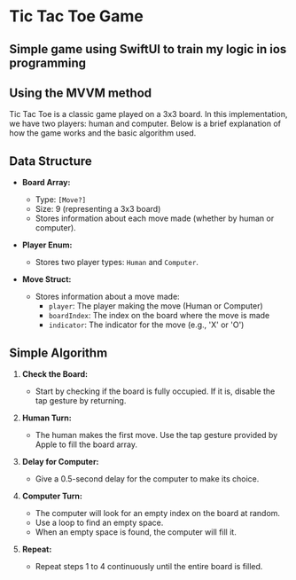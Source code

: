 # Tic Tac Toe Game

## Simple game using SwiftUI to train my logic in ios programming

## Using the MVVM method

Tic Tac Toe is a classic game played on a 3x3 board. In this implementation, we have two players: human and computer. Below is a brief explanation of how the game works and the basic algorithm used.

## Data Structure

- **Board Array:**
  - Type: `[Move?]`
  - Size: 9 (representing a 3x3 board)
  - Stores information about each move made (whether by human or computer).

- **Player Enum:**
  - Stores two player types: `Human` and `Computer`.

- **Move Struct:**
  - Stores information about a move made:
    - `player`: The player making the move (Human or Computer)
    - `boardIndex`: The index on the board where the move is made
    - `indicator`: The indicator for the move (e.g., 'X' or 'O')

## Simple Algorithm

1. **Check the Board:**
   - Start by checking if the board is fully occupied. If it is, disable the tap gesture by returning.

2. **Human Turn:**
   - The human makes the first move. Use the tap gesture provided by Apple to fill the board array.

3. **Delay for Computer:**
   - Give a 0.5-second delay for the computer to make its choice.

4. **Computer Turn:**
   - The computer will look for an empty index on the board at random.
   - Use a loop to find an empty space.
   - When an empty space is found, the computer will fill it.

5. **Repeat:**
   - Repeat steps 1 to 4 continuously until the entire board is filled.

